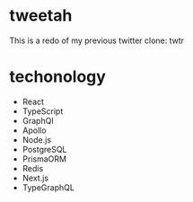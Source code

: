 # tweetah
This is a redo of my previous twitter clone: twtr

# techonology
- React
- TypeScript
- GraphQl
- Apollo
- Node.js
- PostgreSQL
- PrismaORM
- Redis
- Next.js
- TypeGraphQL

